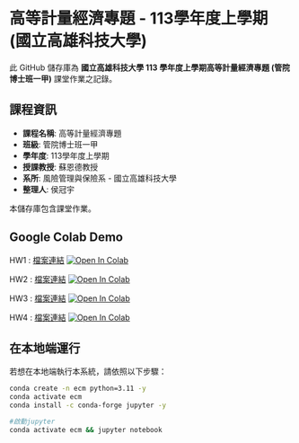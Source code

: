 # 高等計量經濟專題 - 113學年度上學期 (國立高雄科技大學)



此 GitHub 儲存庫為 **國立高雄科技大學 113 學年度上學期高等計量經濟專題 (管院博士班一甲)** 課堂作業之記錄。

## 課程資訊
- **課程名稱**: 高等計量經濟專題
- **班級**: 管院博士班一甲
- **學年度**: 113學年度上學期
- **授課教授**: 蘇恩德教授
- **系所**: 風險管理與保險系 - 國立高雄科技大學
- **整理人**: 侯冠宇

本儲存庫包含課堂作業。




## Google Colab Demo

HW1 : 
[檔案連結](https://github.com/guanyuhoujeff/113_NKUST_Advanced_Econometrics/tree/main/homework1) [![Open In Colab](https://colab.research.google.com/assets/colab-badge.svg)](https://colab.research.google.com/github/guanyuhoujeff/113_NKUST_Advanced_Econometrics/blob/main/homework1/HW1.ipynb)

HW2 : 
[檔案連結](https://github.com/guanyuhoujeff/113_NKUST_Advanced_Econometrics/tree/main/homework2) [![Open In Colab](https://colab.research.google.com/assets/colab-badge.svg)](https://colab.research.google.com/github/guanyuhoujeff/113_NKUST_Advanced_Econometrics/blob/main/homework2/HW2.ipynb)

HW3 : 
[檔案連結](https://github.com/guanyuhoujeff/113_NKUST_Advanced_Econometrics/tree/main/homework3) [![Open In Colab](https://colab.research.google.com/assets/colab-badge.svg)](https://colab.research.google.com/github/guanyuhoujeff/113_NKUST_Advanced_Econometrics/blob/main/homework3/HW3.ipynb)

HW4 : 
[檔案連結](https://github.com/guanyuhoujeff/113_NKUST_Advanced_Econometrics/tree/main/homework4) [![Open In Colab](https://colab.research.google.com/assets/colab-badge.svg)](https://colab.research.google.com/github/guanyuhoujeff/113_NKUST_Advanced_Econometrics/blob/main/homework4/HW4.ipynb)


## 在本地端運行

若想在本地端執行本系統，請依照以下步驟：

```bash
conda create -n ecm python=3.11 -y
conda activate ecm
conda install -c conda-forge jupyter -y

#啟動jupyter
conda activate ecm && jupyter notebook
```